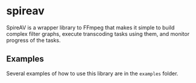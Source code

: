 # spireav

SpireAV is a wrapper library to FFmpeg that makes it simple to build complex filter graphs, execute transcoding tasks using them, and monitor progress of the tasks.

## Examples

Several examples of how to use this library are in the `examples` folder.

